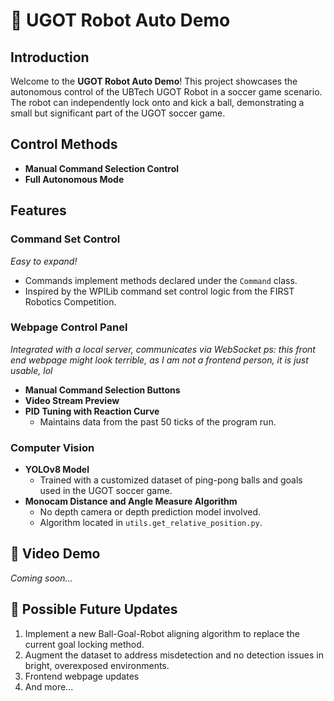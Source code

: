 # 🤖 UGOT Robot Auto Demo

## Introduction
Welcome to the **UGOT Robot Auto Demo**! This project showcases the autonomous control of the UBTech UGOT Robot in a soccer game scenario. The robot can independently lock onto and kick a ball, demonstrating a small but significant part of the UGOT soccer game.

## Control Methods
- **Manual Command Selection Control**
- **Full Autonomous Mode**

## Features
### Command Set Control
*Easy to expand!*
- Commands implement methods declared under the `Command` class.
- Inspired by the WPILib command set control logic from the FIRST Robotics Competition.

### Webpage Control Panel
*Integrated with a local server, communicates via WebSocket*
*ps: this front end webpage might look terrible, as I am not a frontend person, it is just usable, lol*
- **Manual Command Selection Buttons**
- **Video Stream Preview**
- **PID Tuning with Reaction Curve**
  - Maintains data from the past 50 ticks of the program run.

### Computer Vision
- **YOLOv8 Model**
  - Trained with a customized dataset of ping-pong balls and goals used in the UGOT soccer game.
- **Monocam Distance and Angle Measure Algorithm**
  - No depth camera or depth prediction model involved.
  - Algorithm located in `utils.get_relative_position.py`.

## 🎥 Video Demo
*Coming soon...*

## 🌟 Possible Future Updates
1. Implement a new Ball-Goal-Robot aligning algorithm to replace the current goal locking method.
2. Augment the dataset to address misdetection and no detection issues in bright, overexposed environments.
3. Frontend webpage updates
4. And more...
